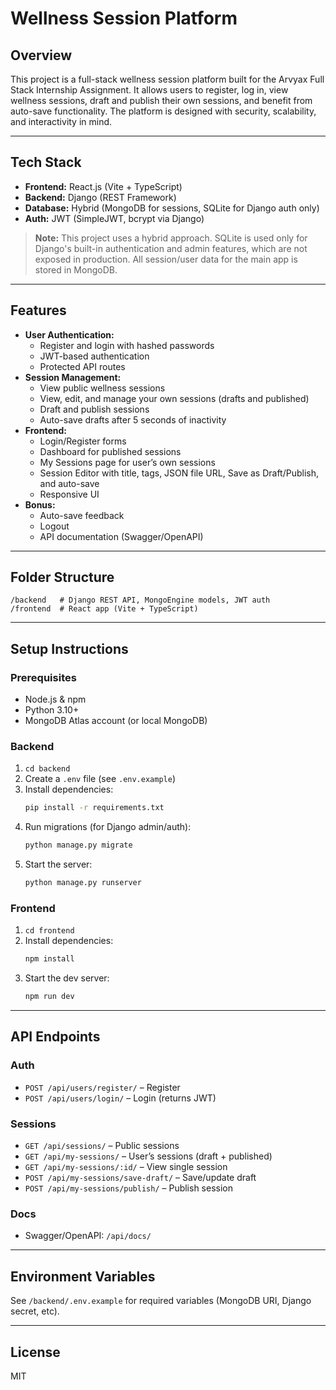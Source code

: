 # Wellness Session Platform

## Overview
This project is a full-stack wellness session platform built for the Arvyax Full Stack Internship Assignment. It allows users to register, log in, view wellness sessions, draft and publish their own sessions, and benefit from auto-save functionality. The platform is designed with security, scalability, and interactivity in mind.

---

## Tech Stack
- **Frontend:** React.js (Vite + TypeScript)
- **Backend:** Django (REST Framework)
- **Database:** Hybrid (MongoDB for sessions, SQLite for Django auth only)
- **Auth:** JWT (SimpleJWT, bcrypt via Django)

> **Note:** This project uses a hybrid approach. SQLite is used only for Django's built-in authentication and admin features, which are not exposed in production. All session/user data for the main app is stored in MongoDB.

---

## Features
- **User Authentication:**
  - Register and login with hashed passwords
  - JWT-based authentication
  - Protected API routes
- **Session Management:**
  - View public wellness sessions
  - View, edit, and manage your own sessions (drafts and published)
  - Draft and publish sessions
  - Auto-save drafts after 5 seconds of inactivity
- **Frontend:**
  - Login/Register forms
  - Dashboard for published sessions
  - My Sessions page for user’s own sessions
  - Session Editor with title, tags, JSON file URL, Save as Draft/Publish, and auto-save
  - Responsive UI
- **Bonus:**
  - Auto-save feedback
  - Logout
  - API documentation (Swagger/OpenAPI)

---

## Folder Structure
```
/backend   # Django REST API, MongoEngine models, JWT auth
/frontend  # React app (Vite + TypeScript)
```

---

## Setup Instructions

### Prerequisites
- Node.js & npm
- Python 3.10+
- MongoDB Atlas account (or local MongoDB)

### Backend
1. `cd backend`
2. Create a `.env` file (see `.env.example`)
3. Install dependencies:
   ```sh
   pip install -r requirements.txt
   ```
4. Run migrations (for Django admin/auth):
   ```sh
   python manage.py migrate
   ```
5. Start the server:
   ```sh
   python manage.py runserver
   ```

### Frontend
1. `cd frontend`
2. Install dependencies:
   ```sh
   npm install
   ```
3. Start the dev server:
   ```sh
   npm run dev
   ```

---

## API Endpoints

### Auth
- `POST /api/users/register/` – Register
- `POST /api/users/login/` – Login (returns JWT)

### Sessions
- `GET /api/sessions/` – Public sessions
- `GET /api/my-sessions/` – User’s sessions (draft + published)
- `GET /api/my-sessions/:id/` – View single session
- `POST /api/my-sessions/save-draft/` – Save/update draft
- `POST /api/my-sessions/publish/` – Publish session

### Docs
- Swagger/OpenAPI: `/api/docs/`

---

## Environment Variables
See `/backend/.env.example` for required variables (MongoDB URI, Django secret, etc).

---

## License
MIT
